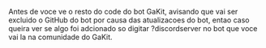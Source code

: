 Antes de voce ve o resto do code do bot GaKit, avisando que vai ser excluido o GitHub do bot por causa das atualizacoes do bot, entao caso queira ver se algo foi adcionado so digitar ?discordserver no bot que voce vai la na comunidade do GaKit.